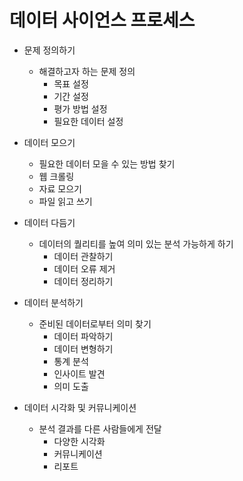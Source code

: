 # 데이터 사이언스 프로세스

- 문제 정의하기
  - 해결하고자 하는 문제 정의
    - 목표 설정
    - 기간 설정
    - 평가 방법 설정
    - 필요한 데이터 설정  


- 데이터 모으기
  -  필요한 데이터 모을 수 있는 방법 찾기
    - 웹 크롤링
    - 자료 모으기
    - 파일 읽고 쓰기

- 데이터 다듬기
  - 데이터의 퀄리티를 높여 의미 있는 분석 가능하게 하기
    - 데이터 관찰하기
    - 데이터 오류 제거
    - 데이터 정리하기

- 데이터 분석하기
  - 준비된 데이터로부터 의미 찾기
    - 데이터 파악하기
    - 데이터 변형하기
    - 통계 분석
    - 인사이트 발견
    - 의미 도출

- 데이터 시각화 및 커뮤니케이션
  - 분석 결과를 다른 사람들에게 전달
    - 다양한 시각화
    - 커뮤니케이션
    - 리포트